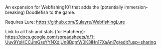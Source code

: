 An expansion for Webfishing101 that adds the (potentially immersion-breaking) Doodlefish to the game.

Requires Lure: https://github.com/Sulayre/WebfishingLure


Link to all fish and stats (for Hatchery): https://docs.google.com/spreadsheets/d/1-Uuy9YoHCCJmGssYYNXdjUn8BqmW0K3lHn17XaAnI7g/edit?usp=sharing
